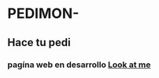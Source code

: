 # PEDIMON-

## Hace tu pedi 

### pagína web en desarrollo <a target="_blank" href="agustyn97.github.io/pedimon-/index.html">Look at me</a>

